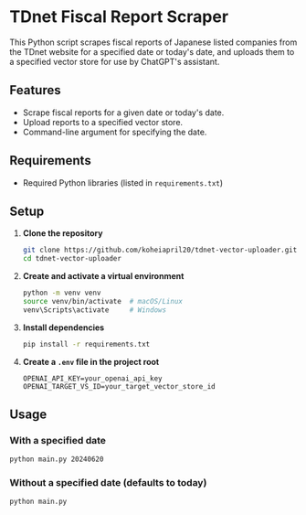 # TDnet Fiscal Report Scraper

This Python script scrapes fiscal reports of Japanese listed companies from the TDnet website for a specified date or today's date, and uploads them to a specified vector store for use by ChatGPT's assistant.

## Features

- Scrape fiscal reports for a given date or today's date.
- Upload reports to a specified vector store.
- Command-line argument for specifying the date.

## Requirements

- Required Python libraries (listed in `requirements.txt`)

## Setup

1. **Clone the repository**

    ```bash
    git clone https://github.com/koheiapril20/tdnet-vector-uploader.git
    cd tdnet-vector-uploader
    ```

2. **Create and activate a virtual environment**

    ```bash
    python -m venv venv
    source venv/bin/activate  # macOS/Linux
    venv\Scripts\activate     # Windows
    ```

3. **Install dependencies**

    ```bash
    pip install -r requirements.txt
    ```

4. **Create a `.env` file in the project root**

    ```plaintext
    OPENAI_API_KEY=your_openai_api_key
    OPENAI_TARGET_VS_ID=your_target_vector_store_id
    ```

## Usage

### With a specified date

```bash
python main.py 20240620
```

### Without a specified date (defaults to today)

```bash
python main.py
```

